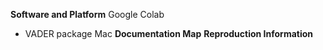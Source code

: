 **Software and Platform**
Google Colab
  - VADER package
Mac
**Documentation Map**
**Reproduction Information**
